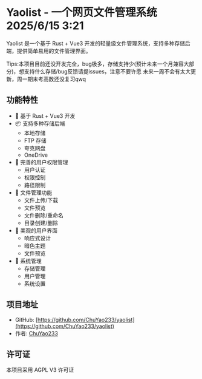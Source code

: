 # Yaolist - 一个网页文件管理系统  2025/6/15 3:21

Yaolist 是一个基于 Rust + Vue3 开发的轻量级文件管理系统，支持多种存储后端，提供简单易用的文件管理界面。
 
Tips:本项目目前还没开发完全，bug极多，存储支持少(预计未来一个月兼容大部分)，想支持什么存储/bug反馈请提issues，注意不要许愿
未来一周不会有太大更新，周一期末考高数还没复习qwq

## 功能特性

- 🚀 基于 Rust + Vue3 开发
- 📦 支持多种存储后端
  - 本地存储
  - FTP 存储
  - 夸克网盘
  - OneDrive
- 🔐 完善的用户权限管理
  - 用户认证
  - 权限控制
  - 路径限制
- 🎯 文件管理功能
  - 文件上传/下载
  - 文件预览
  - 文件删除/重命名
  - 目录创建/删除
- 🎨 美观的用户界面
  - 响应式设计
  - 暗色主题
  - 文件预览
- 🔧 系统管理
  - 存储管理
  - 用户管理
  - 系统设置

## 项目地址

- GitHub: [https://github.com/ChuYao233/yaolist](https://github.com/ChuYao233/yaolist)
- 作者: [ChuYao233](https://github.com/ChuYao233)

## 许可证

本项目采用 AGPL V3 许可证

